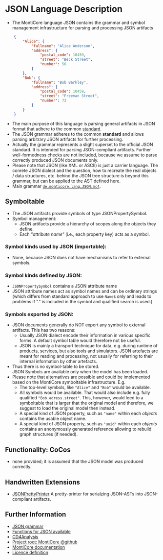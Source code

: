<!-- (c) https://github.com/MontiCore/monticore -->

<!-- Beta-version: This is intended to become a MontiCore stable explanation. -->

# JSON Language Description

* The MontiCore language JSON contains the grammar 
  and symbol management infrastructure for parsing and processing 
  JSON artifacts
```json
    {
        "Alice": {
            "fullname": "Alice Anderson",
            "address": {
                "postal_code": 10459,
                "street": "Beck Street",
                "number": 56
            }
        },
        "Bob": {
            "fullname": "Bob Barkley",
            "address": {
                "postal_code": 10459,
                "street": "Freeman Street",
                "number": 73
            }
        }
    }
```
* The main purpose of this language is parsing general artifacts in JSON format
  that adhere to the common [standard](http://www.ecma-international.org/publications/files/ECMA-ST/ECMA-404.pdf).
* The JSON grammar adheres to the common **standard** and allows parsing 
  arbitrary JSON artifacts for further processing.
* Actually the grammar represents a slight superset to the official JSON standard. 
  It is intended for parsing JSON-compliant artifacts. Further well-formedness
  checks are not included, because we assume to parse correctly produced JSON 
  documents only.
* Please note that JSON (like XML or ASCII) is just a carrier language.
  The conrete JSON dialect and the question, how to recreate the
  real objects / data structures, etc. behind the JSON tree structure
  is beyond this grammar, but can be applied to the AST defined here.
* Main grammar [`de.monticore.lang.JSON.mc4`](src/main/grammars/de/monticore/lang/JSON.mc4).

## Symboltable
* The JSON artifacts provide symbols of type JSONPropertySymbol. 
* Symbol management:
  * JSON artifacts provide a hierarchy of scopes along the objects they define.
  * Each *"attribute name"* (i.e., each property key) acts as a symbol.

### Symbol kinds used by JSON (importable):
* None, because JSON does not have mechanisms to refer to external symbols.

### Symbol kinds defined by JSON:
* `JSONPropertySymbol` contains a JSON attribute name
* JSON attribute names act as symbol names and 
  can be ordinary strings (which differs from 
  standard approach to use `Name`s only and leads to problems if "."
  is included in the symbol and qualified search is used.)

### Symbols exported by JSON:
* JSON documents generally do NOT export any symbol to external artifacts. 
  This has two reasons:
  * Usually JSON dialect encode their information in various 
    specific forms. A default symbol table would therefore 
    not be useful.
  * JSON is mainly a transport technique for data, e.g. during runtime
    of products, services, but also tools and simulators. JSON artefacts 
    are meant for reading and processing, not usually for referring to 
    their internal information by other artefacts.
* Thus there is no symbol-table to be stored.  
  JSON Symbols are available only when the model has been loaded.
* Please note that alternatives are possible and could be implemented
  based on the MontiCore symboltable infrastructure. E.g. 
  * The top-level symbols, like `"Alice"` and `"Bob"` would be available. 
  * All symbols would be available. That would also include e.g. 
    fully qualified `"Bob.adress.street"`. This, however, would leed to a 
    symboltable that is larger that the original model and therefore,
    we suggest to load the original model then instead.
  * A special kind of JSON property, such as `"name"` within each
    *objects* contains the usable object name.
  * A special kind of JSON property, such as `"uuid"` within each
    *objects* contains an anonymously generated reference allowing
    to rebuild graph structures (if needed).

## Functionality: CoCos
* none provided; it is assumed that the JSON model was produced correctly.

## Handwritten Extensions
* [JSONPrettyPrinter](./src/main/java/de/monticore/lang/json/prettyprint/JSONPrettyPrinter.java)
  A pretty-printer for serialzing JSON-ASTs into JSON-compliant artifacts.

## Further Information

* [JSON grammar](src/main/grammars/de/monticore/lang/JSON.mc4)
* [Functions for JSON available](./README.md)
* [CD4Analysis](https://git.rwth-aachen.de/monticore/cd4analysis/cd4analysis)
* [Project root: MontiCore @github](https://github.com/MontiCore/monticore)
* [MontiCore documentation](http://www.monticore.de/)
* [Licence definition](https://github.com/MontiCore/monticore/blob/master/00.org/Licenses/LICENSE-MONTICORE-3-LEVEL.md)


